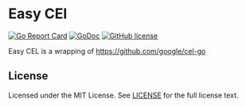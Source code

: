 # Easy CEl

[![Go Report Card](https://goreportcard.com/badge/github.com/wzshiming/easycel)](https://goreportcard.com/report/github.com/wzshiming/easycel)
[![GoDoc](https://godoc.org/github.com/wzshiming/easycel?status.svg)](https://godoc.org/github.com/wzshiming/easycel)
[![GitHub license](https://img.shields.io/github/license/wzshiming/easycel.svg)](https://github.com/wzshiming/easycel/blob/master/LICENSE)

Easy CEL is a wrapping of https://github.com/google/cel-go

## License

Licensed under the MIT License. See [LICENSE](https://github.com/wzshiming/easycel/blob/master/LICENSE) for the full license text.
